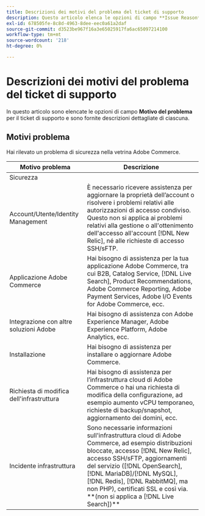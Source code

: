 ```yaml
---
title: Descrizioni dei motivi del problema del ticket di supporto
description: Questo articolo elenca le opzioni di campo **Issue Reason** per il ticket di supporto e fornisce le descrizioni dettagliate di ciascuna.
exl-id: 678505fe-8c8d-4963-8dee-eec0a61a2daf
source-git-commit: d3523be967f16a3e65025917fa6ac65097214100
workflow-type: tm+mt
source-wordcount: '218'
ht-degree: 0%

---
```


# Descrizioni dei motivi del problema del ticket di supporto

In questo articolo sono elencate le opzioni di campo **Motivo del problema** per il ticket di supporto e sono fornite descrizioni dettagliate di ciascuna.

## Motivi problema

<table class="tg">
<thead>
  <tr>
    <th><span style="font-weight:bold;font-style:normal">Motivo problema</span></th>
    <th><span style="font-weight:700;font-style:normal">Descrizione</span></th>
  </tr>
</thead>
<tbody>
  <tr>
    <td>Sicurezza</td>
    Hai rilevato un problema di sicurezza nella vetrina Adobe Commerce.</td>
  </tr>
  <tr>
    <td>Account/Utente/Identity Management</td>
    <td>È necessario ricevere assistenza per aggiornare la proprietà dell’account o risolvere i problemi relativi alle autorizzazioni di accesso condiviso. Questo non si applica ai problemi relativi alla gestione o all'ottenimento dell'accesso all'account [!DNL New Relic], né alle richieste di accesso SSH/sFTP.</td>
  </tr>
  <tr>
    <td>Applicazione Adobe Commerce</td>
    <td>Hai bisogno di assistenza per la tua applicazione Adobe Commerce, tra cui B2B, Catalog Service, [!DNL Live Search], Product Recommendations, Adobe Commerce Reporting, Adobe Payment Services, Adobe I/O Events for Adobe Commerce, ecc.</td>
  </tr>
  <tr>
    <td>Integrazione con altre soluzioni Adobe</td>
    <td>Hai bisogno di assistenza con Adobe Experience Manager, Adobe Experience Platform, Adobe Analytics, ecc.</td>
  </tr>
  <tr>
    <td>Installazione</td>
    <td>Hai bisogno di assistenza per installare o aggiornare Adobe Commerce.</td>
  </tr>
  <tr>
    <td>Richiesta di modifica dell'infrastruttura</td>
    <td>Hai bisogno di assistenza per l’infrastruttura cloud di Adobe Commerce o hai una richiesta di modifica della configurazione, ad esempio aumento vCPU temporaneo, richieste di backup/snapshot, aggiornamento dei domini, ecc.</td>
  </tr>
  <tr>
    <td>Incidente infrastruttura</td>
    <td>Sono necessarie informazioni sull'infrastruttura cloud di Adobe Commerce, ad esempio distribuzioni bloccate, accesso [!DNL New Relic], accesso SSH/sFTP, aggiornamenti del servizio ([!DNL OpenSearch], [!DNL MariaDB]/[!DNL MySQL], [!DNL Redis], [!DNL RabbitMQ], ma non PHP), certificati SSL e così via. **(non si applica a [!DNL Live Search])**</td>
  </tr>  
</tbody>
</table>
